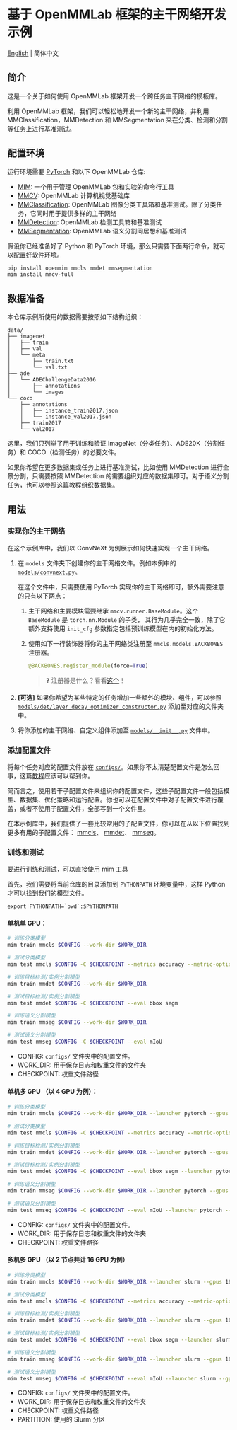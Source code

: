 # 基于 OpenMMLab 框架的主干网络开发示例

[English](./README.md) | 简体中文

## 简介

这是一个关于如何使用 OpenMMLab 框架开发一个跨任务主干网络的模板库。

利用 OpenMMLab 框架，我们可以轻松地开发一个新的主干网络，并利用 MMClassification，MMDetection 和 MMSegmentation 来在分类、检测和分割等任务上进行基准测试。

## 配置环境

运行环境需要 [PyTorch](https://pytorch.org/get-started/locally/) 和以下 OpenMMLab 仓库:

- [MIM](https://github.com/open-mmlab/mim): 一个用于管理 OpenMMLab 包和实验的命令行工具
- [MMCV](https://github.com/open-mmlab/mmcv): OpenMMLab 计算机视觉基础库
- [MMClassification](https://github.com/open-mmlab/mmclassification): OpenMMLab 图像分类工具箱和基准测试。除了分类任务，它同时用于提供多样的主干网络
- [MMDetection](https://github.com/open-mmlab/mmdetection): OpenMMLab 检测工具箱和基准测试
- [MMSegmentation](https://github.com/open-mmlab/mmsegmentation): OpenMMLab 语义分割同居想和基准测试

假设你已经准备好了 Python 和 PyTorch 环境，那么只需要下面两行命令，就可以配置好软件环境。

```bash
pip install openmim mmcls mmdet mmsegmentation
mim install mmcv-full
```

## 数据准备

本仓库示例所使用的数据需要按照如下结构组织：

```text
data/
├── imagenet
│   ├── train
│   ├── val
│   └── meta
│       ├── train.txt
│       └── val.txt
├── ade
│   └── ADEChallengeData2016
│       ├── annotations
│       └── images
└── coco
    ├── annotations
    │   ├── instance_train2017.json
    │   └── instance_val2017.json
    ├── train2017
    └── val2017
```

这里，我们只列举了用于训练和验证 ImageNet（分类任务）、ADE20K（分割任务）和 COCO（检测任务）的必要文件。

如果你希望在更多数据集或任务上进行基准测试，比如使用 MMDetection 进行全景分割，只需要按照 MMDetection 
的需要组织对应的数据集即可。对于语义分割任务，也可以参照这篇教程[组织]((https://mmsegmentation.readthedocs.io/zh_CN/latest/dataset_prepare.html))数据集。

## 用法

### 实现你的主干网络

在这个示例库中，我们以 ConvNeXt 为例展示如何快速实现一个主干网络。

1. 在 `models` 文件夹下创建你的主干网络文件。例如本例中的 [`models/convnext.py`](models/convnext.py)。

   在这个文件中，只需要使用 PyTorch 实现你的主干网络即可，额外需要注意的只有以下两点：

   1. 主干网络和主要模块需要继承 `mmcv.runner.BaseModule`。这个 `BaseModule` 是 `torch.nn.Module` 的子类，
      其行为几乎完全一致，除了它额外支持使用 `init_cfg` 参数指定包括预训练模型在内的初始化方法。

   2. 使用如下一行装饰器将你的主干网络类注册至 `mmcls.models.BACKBONES` 注册器。
      ```python
      @BACKBONES.register_module(force=True)
      ```
      > :question: 注册器是什么？看看[这个](https://mmcv.readthedocs.io/zh_CN/latest/understand_mmcv/registry.html)！

2. **[可选]** 如果你希望为某些特定的任务增加一些额外的模块、组件，可以参照 [`models/det/layer_decay_optimizer_constructor.py`](models/det/layer_decay_optimizer_constructor.py) 添加至对应的文件夹中。

3. 将你添加的主干网络、自定义组件添加至 [`models/__init__.py`](models/__init__.py) 文件中。

### 添加配置文件

将每个任务对应的配置文件放在 [`configs/`](./configs)。如果你不太清楚配置文件是怎么回事，这篇[教程](https://mmclassification.readthedocs.io/zh_CN/latest/tutorials/config.html#config-file-structure)应该可以帮到你。

简而言之，使用若干子配置文件来组织你的配置文件，这些子配置文件一般包括模型、数据集、优化策略和运行配置。你也可以在配置文件中对子配置文件进行覆盖，或者不使用子配置文件，全部写到一个文件里。

在本示例库中，我们提供了一套比较常用的子配置文件，你可以在从以下位置找到更多有用的子配置文件：
[mmcls](https://github.com/open-mmlab/mmclassification/tree/master/configs/_base_)、
[mmdet](https://github.com/open-mmlab/mmdetection/tree/master/configs/_base_)、
[mmseg](https://github.com/open-mmlab/mmsegmentation/tree/master/configs/_base_)。

### 训练和测试

要进行训练和测试，可以直接使用 mim 工具

首先，我们需要将当前仓库的目录添加到 `PYTHONPATH` 环境变量中，这样 Python 才可以找到我们的模型文件。

```shell
export PYTHONPATH=`pwd`:$PYTHONPATH 
```

#### 单机单 GPU：

```bash
# 训练分类模型
mim train mmcls $CONFIG --work-dir $WORK_DIR

# 测试分类模型
mim test mmcls $CONFIG -C $CHECKPOINT --metrics accuracy --metric-options "topk=(1, 5)"

# 训练目标检测/实例分割模型
mim train mmdet $CONFIG --work-dir $WORK_DIR

# 测试目标检测/实例分割模型
mim test mmdet $CONFIG -C $CHECKPOINT --eval bbox segm

# 训练语义分割模型
mim train mmseg $CONFIG --work-dir $WORK_DIR

# 测试语义分割模型
mim test mmseg $CONFIG -C $CHECKPOINT --eval mIoU
```

- CONFIG: `configs/` 文件夹中的配置文件。
- WORK_DIR: 用于保存日志和权重文件的文件夹
- CHECKPOINT: 权重文件路径

#### 单机多 GPU （以 4 GPU 为例）：

```bash
# 训练分类模型
mim train mmcls $CONFIG --work-dir $WORK_DIR --launcher pytorch --gpus 4

# 测试分类模型
mim test mmcls $CONFIG -C $CHECKPOINT --metrics accuracy --metric-options "topk=(1, 5)" --launcher pytorch --gpus 4

# 训练目标检测/实例分割模型
mim train mmdet $CONFIG --work-dir $WORK_DIR --launcher pytorch --gpus 4

# 测试目标检测/实例分割模型
mim test mmdet $CONFIG -C $CHECKPOINT --eval bbox segm --launcher pytorch --gpus 4

# 训练语义分割模型
mim train mmseg $CONFIG --work-dir $WORK_DIR --launcher pytorch --gpus 4 

# 测试语义分割模型
mim test mmseg $CONFIG -C $CHECKPOINT --eval mIoU --launcher pytorch --gpus 4
```

- CONFIG: `configs/` 文件夹中的配置文件。
- WORK_DIR: 用于保存日志和权重文件的文件夹
- CHECKPOINT: 权重文件路径

#### 多机多 GPU （以 2 节点共计 16 GPU 为例）

```bash
# 训练分类模型
mim train mmcls $CONFIG --work-dir $WORK_DIR --launcher slurm --gpus 16 --gpus-per-node 8 --partition $PARTITION

# 测试分类模型
mim test mmcls $CONFIG -C $CHECKPOINT --metrics accuracy --metric-options "topk=(1, 5)" --launcher slurm --gpus 16 --gpus-per-node 8 --partition $PARTITION

# 训练目标检测/实例分割模型
mim train mmdet $CONFIG --work-dir $WORK_DIR --launcher slurm --gpus 16 --gpus-per-node 8 --partition $PARTITION

# 测试目标检测/实例分割模型
mim test mmdet $CONFIG -C $CHECKPOINT --eval bbox segm --launcher slurm --gpus 16 --gpus-per-node 8 --partition $PARTITION

# 训练语义分割模型
mim train mmseg $CONFIG --work-dir $WORK_DIR --launcher slurm --gpus 16 --gpus-per-node 8 --partition $PARTITION

# 测试语义分割模型
mim test mmseg $CONFIG -C $CHECKPOINT --eval mIoU --launcher slurm --gpus 16 --gpus-per-node 8 --partition $PARTITION
```

- CONFIG: `configs/` 文件夹中的配置文件。
- WORK_DIR: 用于保存日志和权重文件的文件夹
- CHECKPOINT: 权重文件路径
- PARTITION: 使用的 Slurm 分区
